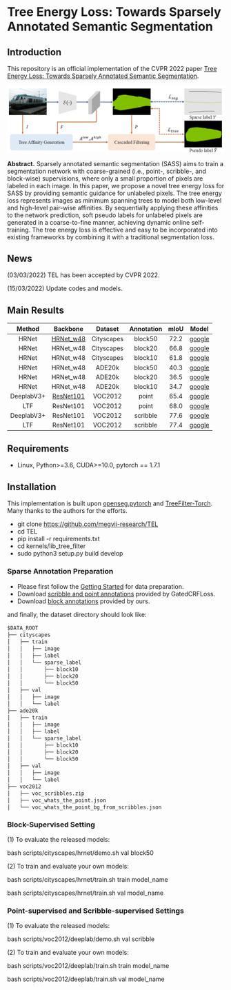 # Tree Energy Loss: Towards Sparsely Annotated Semantic Segmentation


## Introduction
This repository is an official implementation of the CVPR 2022 paper [Tree Energy Loss: Towards Sparsely Annotated Semantic Segmentation](https://arxiv.org/).

![TEL](figs/flowchart.png)

**Abstract.** Sparsely annotated semantic segmentation (SASS) aims to train a segmentation network with coarse-grained (i.e.,
point-, scribble-, and block-wise) supervisions, where only  a small proportion of pixels are labeled in each image. In
this paper, we propose a novel tree energy loss for SASS by providing semantic guidance for unlabeled pixels. The
tree energy loss represents images as minimum spanning trees to model both low-level and high-level pair-wise affinities.
By sequentially applying these affinities to the network prediction, soft pseudo labels for unlabeled pixels are
generated in a coarse-to-fine manner, achieving dynamic online self-training. The tree energy loss is effective and
easy to be incorporated into existing frameworks by combining it with a traditional segmentation loss.

## News
(03/03/2022) TEL has been accepted by CVPR 2022.

(15/03/2022) Update codes and models. 

## Main Results
|  **Method**  | **Backbone** | **Dataset**  |  **Annotation**  |  **mIoU**  |  **Model**  |
|:------:|:------:|:------:|:------:|:------:| :------:| 
| HRNet      | [HRNet_w48](https://drive.google.com/file/d/1VSO6H8rERkz35NN1YwGCUKMfDlQBiek2/view?usp=sharing) | Cityscapes | block50  | 72.2 | [google](https://drive.google.com/file/d/1c0CezvGPXSiAKF7WAQlH1xzNT7rBqFWc/view?usp=sharing) |
| HRNet      | HRNet_w48 | Cityscapes | block20  | 66.8 | [google](https://drive.google.com/file/d/16gcEUD7-3ou42_YOXMu301UKL4cmqQu6/view?usp=sharing) |
| HRNet      | HRNet_w48 | Cityscapes | block10  | 61.8 | [google](https://drive.google.com/file/d/1CxRXUQTaIYKPvVAUEhxOIrcrsbLDKei3/view?usp=sharing) |
| HRNet      | HRNet_w48 | ADE20k     | block50  | 40.3 | [google](https://drive.google.com/file/d/1FqQam5mgZChLe20k0wDttAdvpwKVSy4j/view?usp=sharing) |
| HRNet      | HRNet_w48 | ADE20k     | block20  | 36.5 | [google](https://drive.google.com/file/d/1BvRFyZNM-DAsgl9F6B97qgsxdquiHjwg/view?usp=sharing) |
| HRNet      | HRNet_w48 | ADE20k     | block10  | 34.7 | [google](https://drive.google.com/file/d/15LnWve8Yo8k5qgm3c6l92x5JFaiO5TG9/view?usp=sharing) |
| DeeplabV3+ | [ResNet101](https://drive.google.com/file/d/1ciN4ETiqEOchgG6SBs8O1i2mOeNcahbJ/view?usp=sharing) | VOC2012    | point    | 65.4 | [google](https://drive.google.com/file/d/14oZolbviusChSkcmJLFY5YGRYxJR40Qa/view?usp=sharing) |
| LTF        | ResNet101 | VOC2012    | point    | 68.0 | [google](https://drive.google.com/file/d/1uDswB7dpeTD3J7Tb9pQGVwljV5muPLZN/view?usp=sharing) |
| DeeplabV3+ | ResNet101 | VOC2012    | scribble | 77.6 | [google](https://drive.google.com/file/d/1SfUAqTihunJ9RrDHRYNpdouzfFQ4BOoq/view?usp=sharing) |
| LTF        | ResNet101 | VOC2012    | scribble | 77.4 | [google](https://drive.google.com/file/d/1-iqsQKZX-ZHrKGdJrWJzChzsNWGwZqNx/view?usp=sharing) |

## Requirements
* Linux, Python>=3.6, CUDA>=10.0, pytorch == 1.7.1

## Installation
This implementation is built upon [openseg.pytorch](https://github.com/openseg-group/openseg.pytorch/tree/pytorch-1.7) and [TreeFilter-Torch](https://github.com/Megvii-BaseDetection/TreeFilter-Torch).
Many thanks to the authors for the efforts.

* git clone https://github.com/megvii-research/TEL
* cd TEL
* pip install -r requirements.txt
* cd kernels/lib_tree_filter
* sudo python3 setup.py build develop

### Sparse Annotation Preparation
* Please first follow the [Getting Started](https://github.com/openseg-group/openseg.pytorch/blob/master/GETTING_STARTED.md) for data preparation.
* Download [scribble and point annotations](https://github.com/LEONOB2014/GatedCRFLoss/tree/master/datasets) provided by GatedCRFLoss.
* Download [block annotations]() provided by ours.

and finally, the dataset directory should look like:
```
$DATA_ROOT
├── cityscapes
│   ├── train
│   │   ├── image
│   │   ├── label
│   │   └── sparse_label
│   │       ├── block10
│   │       ├── block20
│   │       └── block50
│   ├── val
│   │   ├── image
│   │   └── label
├── ade20k
│   ├── train
│   │   ├── image
│   │   ├── label
│   │   └── sparse_label
│   │       ├── block10
│   │       ├── block20
│   │       └── block50
│   ├── val
│   │   ├── image
│   │   └── label
├── voc2012
│   ├── voc_scribbles.zip
│   ├── voc_whats_the_point.json
│   └── voc_whats_the_point_bg_from_scribbles.json
```

### Block-Supervised Setting 
(1) To evaluate the released models:

bash scripts/cityscapes/hrnet/demo.sh val block50

(2) To train and evaluate your own models:

bash scripts/cityscapes/hrnet/train.sh train model_name

bash scripts/cityscapes/hrnet/train.sh val   model_name

### Point-supervised and Scribble-supervised Settings  
(1) To evaluate the released models:

bash scripts/voc2012/deeplab/demo.sh val scribble

(2) To train and evaluate your own models:

bash scripts/voc2012/deeplab/train.sh train model_name

bash scripts/voc2012/deeplab/train.sh val   model_name
